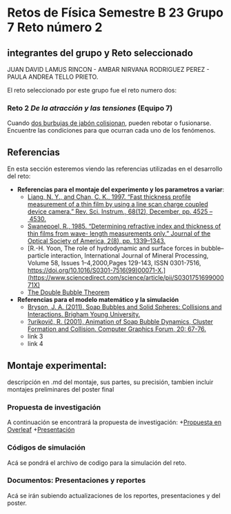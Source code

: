# Retos de Física Semestre B 23 Grupo 7 Reto número 2 
## integrantes del grupo y Reto seleccionado
 JUAN DAVID LAMUS RINCON - AMBAR NIRVANA RODRIGUEZ PEREZ - PAULA ANDREA TELLO PRIETO.
 
 El reto seleccionado por este grupo fue el reto numero dos:
 ### Reto 2 *De la atracción y las tensiones* (Equipo 7)
Cuando [dos burbujas de jabón colisionan](https://youtu.be/BRe9M1lF4Hs), pueden rebotar o fusionarse. Encuentre las condiciones para que ocurran cada uno de los fenómenos.
## Referencias
En esta sección esteremos viendo las referencias utilizadas en el desarrollo del reto:
+ **Referencias para el montaje del experimento y los parametros a variar**:
   + [Liang, N. Y., and Chan, C. K., 1997. “Fast thickness profile measurement of a thin film by using a line scan charge coupled device camera.” Rev. Sci. Instrum., 68(12), December, pp. 4525 – 4530.](https://doi.org/10.1063/1.1148425)
   + [Swanepoel, R., 1985. “Determining refractive index and thickness of thin films from wave- length measurements only.” Journal of the Optical Society of America, 2(8), pp. 1339–1343.](https://opg.optica.org/josaa/abstract.cfm?uri=josaa-2-8-1339)
   + [R.-H. Yoon, The role of hydrodynamic and surface forces in bubble–particle interaction, International Journal of Mineral Processing, Volume 58, Issues 1–4,2000,Pages 129-143, ISSN 0301-7516, https://doi.org/10.1016/S0301-7516(99)00071-X.](https://www.sciencedirect.com/science/article/pii/S030175169900071X)
   + [The Double Bubble Theorem](https://www.youtube.com/watch?v=Dk0dB4HYnu0&ab_channel=PhysicsfortheBirds)
+ **Referencias para el modelo matemático y la simulación**
   + [Bryson, J. A. (2011). Soap Bubbles and Solid Spheres: Collisions and Interactions.    Brigham Young University.](https://www.proquest.com/dissertations-theses/soap-bubbles-solid-spheres-collisions/docview/2548649457/se-2?accountid=29068)
   + [?urikovič, R. (2001), Animation of Soap Bubble Dynamics, Cluster Formation and Collision. Computer Graphics Forum, 20: 67-76.](https://doi.org/10.1111/1467-8659.00499)
   + link 3 
   + link 4

## Montaje experimental: 
descripción en .md del montaje, sus partes, su precisión, tambien incluir montajes preliminares del poster final


### Propuesta de investigación
A continuación se encontrará la propuesta de investigación:
+[Propuesta en Overleaf](https://www.overleaf.com/read/jhbqktjtxxhc)
+[Presentación](https://docs.google.com/presentation/d/1z6gT4Jb5Y9Bwf1sm92k3o8U1POHZaNmaykI39ONcdCo/edit?usp=sharing)


### Códigos de simulación
Acá se pondrá el archivo de codigo para la simulación del reto.

### Documentos: Presentaciones y reportes
Acá se irán subiendo actualizaciones de los reportes, presentaciones y del poster.

